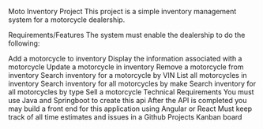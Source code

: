 Moto Inventory Project
This project is a simple inventory management system for a motorcycle dealership.

Requirements/Features
The system must enable the dealership to do the following:

Add a motorcycle to inventory
Display the information associated with a motorcycle
Update a motorcycle in inventory
Remove a motorcycle from inventory
Search inventory for a motorcycle by VIN
List all motorcycles in inventory
Search inventory for all motorcycles by make
Search inventory for all motorcycles by type
Sell a motorcycle
Technical Requirements
You must use Java and Springboot to create this api
After the API is completed you may build a front end for this application using Angular or React
Must keep track of all time estimates and issues in a Github Projects Kanban board
